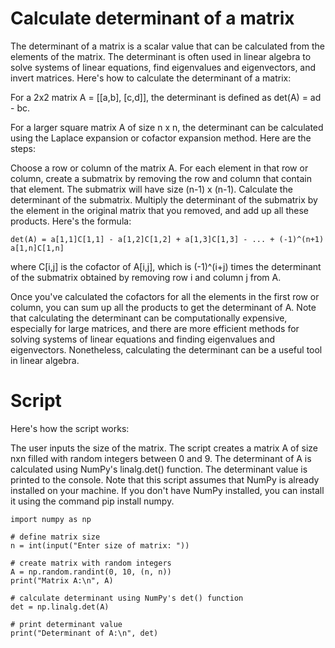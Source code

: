 # Calculate determinant of a matrix
The determinant of a matrix is a scalar value that can be calculated from the elements of the matrix. The determinant is often used in linear algebra to solve systems of linear equations, find eigenvalues and eigenvectors, and invert matrices. Here's how to calculate the determinant of a matrix:

For a 2x2 matrix A = [[a,b], [c,d]], the determinant is defined as det(A) = ad - bc.

For a larger square matrix A of size n x n, the determinant can be calculated using the Laplace expansion or cofactor expansion method. Here are the steps:

Choose a row or column of the matrix A.
For each element in that row or column, create a submatrix by removing the row and column that contain that element. The submatrix will have size (n-1) x (n-1).
Calculate the determinant of the submatrix.
Multiply the determinant of the submatrix by the element in the original matrix that you removed, and add up all these products.
Here's the formula:

```
det(A) = a[1,1]C[1,1] - a[1,2]C[1,2] + a[1,3]C[1,3] - ... + (-1)^(n+1) a[1,n]C[1,n]
```

where C[i,j] is the cofactor of A[i,j], which is (-1)^(i+j) times the determinant of the submatrix obtained by removing row i and column j from A.

Once you've calculated the cofactors for all the elements in the first row or column, you can sum up all the products to get the determinant of A.
Note that calculating the determinant can be computationally expensive, especially for large matrices, and there are more efficient methods for solving systems of linear equations and finding eigenvalues and eigenvectors. Nonetheless, calculating the determinant can be a useful tool in linear algebra.



# Script
Here's how the script works:

The user inputs the size of the matrix.
The script creates a matrix A of size nxn filled with random integers between 0 and 9.
The determinant of A is calculated using NumPy's linalg.det() function.
The determinant value is printed to the console.
Note that this script assumes that NumPy is already installed on your machine. If you don't have NumPy installed, you can install it using the command pip install numpy.

```
import numpy as np

# define matrix size
n = int(input("Enter size of matrix: "))

# create matrix with random integers
A = np.random.randint(0, 10, (n, n))
print("Matrix A:\n", A)

# calculate determinant using NumPy's det() function
det = np.linalg.det(A)

# print determinant value
print("Determinant of A:\n", det)
```
